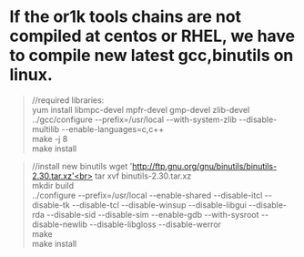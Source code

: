 # If the or1k tools chains are not compiled at centos or RHEL, we have to compile new latest gcc,binutils on linux.

> //required libraries:<br>
> yum install libmpc-devel mpfr-devel gmp-devel zlib-devel<br>
> ../gcc/configure --prefix=/usr/local --with-system-zlib --disable-multilib --enable-languages=c,c++<br>
> make -j 8<br>
> make install<br>

> //install new binutils
> wget 'http://ftp.gnu.org/gnu/binutils/binutils-2.30.tar.xz'<br>
> tar xvf binutils-2.30.tar.xz<br>
> mkdir build<br>
> ../configure --prefix=/usr/local --enable-shared --disable-itcl --disable-tk --disable-tcl --disable-winsup --disable-libgui --disable-rda --disable-sid --disable-sim --enable-gdb --with-sysroot --disable-newlib --disable-libgloss --disable-werror<br>
> make<br>
> make install


